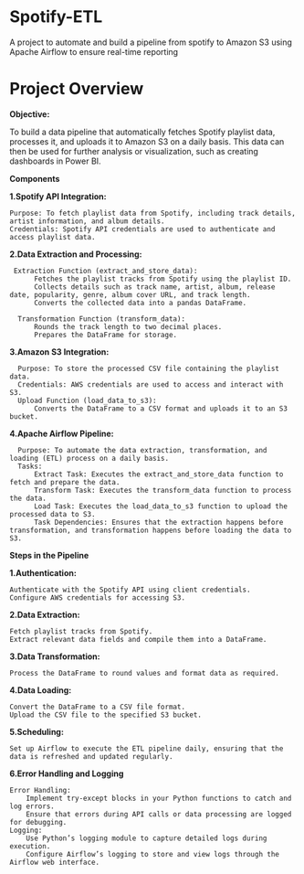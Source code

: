 # Spotify-ETL
A project to automate and build a pipeline from spotify to Amazon S3 using Apache Airflow to ensure real-time reporting

# Project Overview
**Objective:**

To build a data pipeline that automatically fetches Spotify playlist data, processes it, and uploads it to Amazon S3 on a daily basis. This data can then be used for further analysis or visualization, such as creating dashboards in Power BI.

**Components**

**1.Spotify API Integration:**

    Purpose: To fetch playlist data from Spotify, including track details, artist information, and album details.
    Credentials: Spotify API credentials are used to authenticate and access playlist data.

**2.Data Extraction and Processing:**

     Extraction Function (extract_and_store_data):
          Fetches the playlist tracks from Spotify using the playlist ID.
          Collects details such as track name, artist, album, release date, popularity, genre, album cover URL, and track length.
          Converts the collected data into a pandas DataFrame.
          
      Transformation Function (transform_data):
          Rounds the track length to two decimal places.
          Prepares the DataFrame for storage.

**3.Amazon S3 Integration:**

      Purpose: To store the processed CSV file containing the playlist data.
      Credentials: AWS credentials are used to access and interact with S3.
      Upload Function (load_data_to_s3):
          Converts the DataFrame to a CSV format and uploads it to an S3 bucket.

**4.Apache Airflow Pipeline:**

      Purpose: To automate the data extraction, transformation, and loading (ETL) process on a daily basis.
      Tasks:
          Extract Task: Executes the extract_and_store_data function to fetch and prepare the data.
          Transform Task: Executes the transform_data function to process the data.
          Load Task: Executes the load_data_to_s3 function to upload the processed data to S3.
          Task Dependencies: Ensures that the extraction happens before transformation, and transformation happens before loading the data to S3.
      
**Steps in the Pipeline**

**1.Authentication:**

    Authenticate with the Spotify API using client credentials.
    Configure AWS credentials for accessing S3.

**2.Data Extraction:**

    Fetch playlist tracks from Spotify.
    Extract relevant data fields and compile them into a DataFrame.
    
**3.Data Transformation:**

    Process the DataFrame to round values and format data as required.

**4.Data Loading:**

    Convert the DataFrame to a CSV file format.
    Upload the CSV file to the specified S3 bucket.

**5.Scheduling:**

    Set up Airflow to execute the ETL pipeline daily, ensuring that the data is refreshed and updated regularly.

**6.Error Handling and Logging**

    Error Handling:
        Implement try-except blocks in your Python functions to catch and log errors.
        Ensure that errors during API calls or data processing are logged for debugging.
    Logging:
        Use Python’s logging module to capture detailed logs during execution.
        Configure Airflow’s logging to store and view logs through the Airflow web interface.
